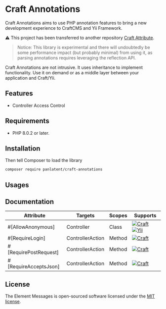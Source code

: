 Craft Annotations
=================

Craft Annotations aims to use PHP annotation features to bring a new development experience to CraftCMS and Yii Framework.

⚠️ This project has been transferred to another repository [Craft Attribute](https://github.com/panlatent/craft-attribute). 

> Notice: This library is experimental and there will undoubtedly be some performance impact (but probably minimal) from using it,
> as parsing annotations requires leveraging the reflection API.

Craft Annotations are not intrusive. It uses inheritance to implement functionality. 
Use it on demand or as a middle layer between your application and Craft/Yii.

Features
-------
+ Controller Access Control

Requirements
------------
+ PHP 8.0.2 or later.

Installation
------------

Then tell Composer to load the library

```bash
composer require panlatent/craft-annotations
```

Usages
------

Documentation
------------

| Attribute             | Targets          | Scopes | Supports                                                                                                                                                                                   |
|-----------------------|------------------|--------|--------------------------------------------------------------------------------------------------------------------------------------------------------------------------------------------|
| #[AllowAnonymous]     | Controller       | Class  | [![Craft](https://img.shields.io/badge/Craft-orange.svg?style=flat)](https://craftcms.com/) [![Yii](https://img.shields.io/badge/Yii-green.svg?style=flat)](https://www.yiiframework.com/) |
| #[RequireLogin]       | ControllerAction | Method | [![Craft](https://img.shields.io/badge/Craft-orange.svg?style=flat)](https://craftcms.com/)                                                                                                |                                                                                         
| #[RequirePostRequest] | ControllerAction | Method | [![Craft](https://img.shields.io/badge/Craft-orange.svg?style=flat)](https://craftcms.com/)                                                                                                |                                                                                      
| #[RequireAcceptsJson] | ControllerAction | Method | [![Craft](https://img.shields.io/badge/Craft-orange.svg?style=flat)](https://craftcms.com/)                                                                                                |                                                                                    

License
-------
The Element Messages is open-sourced software licensed under the [MIT license](http://opensource.org/licenses/MIT).
